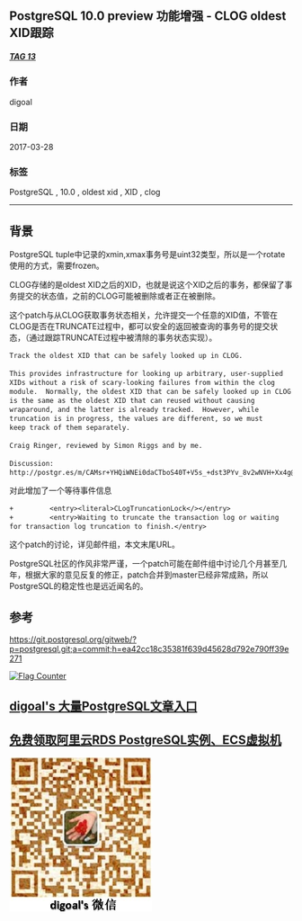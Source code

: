## PostgreSQL 10.0 preview 功能增强 - CLOG oldest XID跟踪  
##### [TAG 13](../class/13.md)
                                                                    
### 作者                                                                                                                 
digoal                                                               
                                                                      
### 日期                                                                 
2017-03-28                                                                
                                                                  
### 标签                                                               
PostgreSQL , 10.0 , oldest xid , XID , clog            
                                                                    
----                                                              
                                                                       
## 背景      
PostgreSQL tuple中记录的xmin,xmax事务号是uint32类型，所以是一个rotate使用的方式，需要frozen。  
  
CLOG存储的是oldest XID之后的XID，也就是说这个XID之后的事务，都保留了事务提交的状态值，之前的CLOG可能被删除或者正在被删除。  
  
这个patch与从CLOG获取事务状态相关，允许提交一个任意的XID值，不管在CLOG是否在TRUNCATE过程中，都可以安全的返回被查询的事务号的提交状态，（通过跟踪TRUNCATE过程中被清除的事务状态实现）。  
  
```  
Track the oldest XID that can be safely looked up in CLOG.  
  
This provides infrastructure for looking up arbitrary, user-supplied  
XIDs without a risk of scary-looking failures from within the clog  
module.  Normally, the oldest XID that can be safely looked up in CLOG  
is the same as the oldest XID that can reused without causing  
wraparound, and the latter is already tracked.  However, while  
truncation is in progress, the values are different, so we must  
keep track of them separately.  
  
Craig Ringer, reviewed by Simon Riggs and by me.  
  
Discussion: http://postgr.es/m/CAMsr+YHQiWNEi0daCTboS40T+V5s_+dst3PYv_8v2wNVH+Xx4g@mail.gmail.com  
```  
    
对此增加了一个等待事件信息  
  
```    
+         <entry><literal>CLogTruncationLock</></entry>  
+         <entry>Waiting to truncate the transaction log or waiting for transaction log truncation to finish.</entry>  
```    
    
这个patch的讨论，详见邮件组，本文末尾URL。        
        
PostgreSQL社区的作风非常严谨，一个patch可能在邮件组中讨论几个月甚至几年，根据大家的意见反复的修正，patch合并到master已经非常成熟，所以PostgreSQL的稳定性也是远近闻名的。         
      
## 参考      
https://git.postgresql.org/gitweb/?p=postgresql.git;a=commit;h=ea42cc18c35381f639d45628d792e790ff39e271  
  
<a rel="nofollow" href="http://info.flagcounter.com/h9V1"  ><img src="http://s03.flagcounter.com/count/h9V1/bg_FFFFFF/txt_000000/border_CCCCCC/columns_2/maxflags_12/viewers_0/labels_0/pageviews_0/flags_0/"  alt="Flag Counter"  border="0"  ></a>  
  
  
  
  
  
  
## [digoal's 大量PostgreSQL文章入口](https://github.com/digoal/blog/blob/master/README.md "22709685feb7cab07d30f30387f0a9ae")
  
  
## [免费领取阿里云RDS PostgreSQL实例、ECS虚拟机](https://free.aliyun.com/ "57258f76c37864c6e6d23383d05714ea")
  
  
![digoal's weixin](../pic/digoal_weixin.jpg "f7ad92eeba24523fd47a6e1a0e691b59")
  
